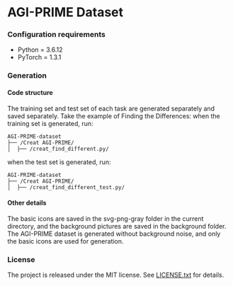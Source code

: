 # AGI-PRIME Dataset


### Configuration requirements
- Python = 3.6.12
- PyTorch = 1.3.1

### Generation
#### Code structure
The training set and test set of each task are generated separately and saved separately. Take the example of Finding the Differences: when the training set is generated, run:
```
AGI-PRIME-dataset
├── /Creat AGI-PRIME/
│  ├── /creat_find_different.py/
```
when the test set is generated, run:
```
AGI-PRIME-dataset
├── /Creat AGI-PRIME/
│  ├── /creat_find_different_test.py/
```
#### Other details
The basic icons are saved in the svg-png-gray folder in the current directory, and the background pictures are saved in the background folder. The AGI-PRIME dataset is generated without background noise, and only the basic icons are used for generation.



### License


The project is released under the MIT license. See [LICENSE.txt](./LICENSE) for details.

